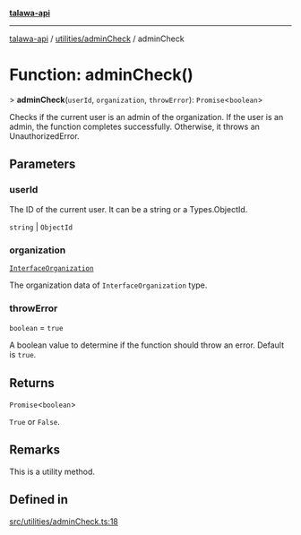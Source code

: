 [**talawa-api**](../../../README.md)

***

[talawa-api](../../../modules.md) / [utilities/adminCheck](../README.md) / adminCheck

# Function: adminCheck()

\> **adminCheck**(`userId`, `organization`, `throwError`): `Promise`\<`boolean`\>

Checks if the current user is an admin of the organization.
If the user is an admin, the function completes successfully. Otherwise, it throws an UnauthorizedError.

## Parameters

### userId

The ID of the current user. It can be a string or a Types.ObjectId.

`string` | `ObjectId`

### organization

[`InterfaceOrganization`](../../../models/Organization/interfaces/InterfaceOrganization.md)

The organization data of `InterfaceOrganization` type.

### throwError

`boolean` = `true`

A boolean value to determine if the function should throw an error. Default is `true`.

## Returns

`Promise`\<`boolean`\>

`True` or `False`.

## Remarks

This is a utility method.

## Defined in

[src/utilities/adminCheck.ts:18](https://github.com/PalisadoesFoundation/talawa-api/blob/832d310bae30bd8cb45fb1b44f62dd776dccc52f/src/utilities/adminCheck.ts#L18)
